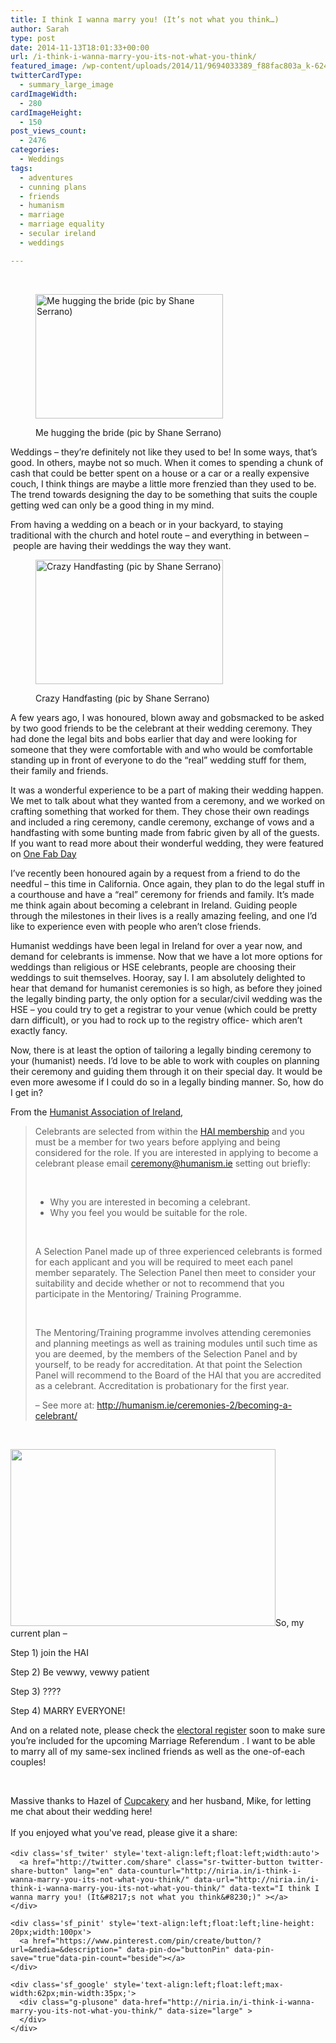 ```yaml
---
title: I think I wanna marry you! (It’s not what you think…)
author: Sarah
type: post
date: 2014-11-13T18:01:33+00:00
url: /i-think-i-wanna-marry-you-its-not-what-you-think/
featured_image: /wp-content/uploads/2014/11/9694033389_f88fac803a_k-624x415.jpg
twitterCardType:
  - summary_large_image
cardImageWidth:
  - 280
cardImageHeight:
  - 150
post_views_count:
  - 2476
categories:
  - Weddings
tags:
  - adventures
  - cunning plans
  - friends
  - humanism
  - marriage
  - marriage equality
  - secular ireland
  - weddings

---
```

<div id="fb-root">
</div>

&nbsp;<figure id="attachment_1859" style="width: 300px" class="wp-caption alignright">

[<img class="size-medium wp-image-1859" src="http://niria.in/wp-content/uploads/2014/11/DSC_0043-1-300x199.jpg" alt="Me hugging the bride (pic by Shane Serrano)" width="300" height="199" srcset="http://niria.in/wp-content/uploads/2014/11/DSC_0043-1-300x199.jpg 300w, http://niria.in/wp-content/uploads/2014/11/DSC_0043-1-1024x680.jpg 1024w, http://niria.in/wp-content/uploads/2014/11/DSC_0043-1-624x414.jpg 624w" sizes="(max-width: 300px) 100vw, 300px" />][1]<figcaption class="wp-caption-text">Me hugging the bride (pic by Shane Serrano)</figcaption></figure> 

Weddings &#8211; they&#8217;re definitely not like they used to be! In some ways, that&#8217;s good. In others, maybe not so much. When it comes to spending a chunk of cash that could be better spent on a house or a car or a really expensive couch, I think things are maybe a little more frenzied than they used to be. The trend towards designing the day to be something that suits the couple getting wed can only be a good thing in my mind.

From having a wedding on a beach or in your backyard, to staying traditional with the church and hotel route &#8211; and everything in between &#8211; people are having their weddings the way they want.<figure id="attachment_1860" style="width: 300px" class="wp-caption alignleft">

[<img class="wp-image-1860 size-medium" src="http://niria.in/wp-content/uploads/2014/11/T3040x2014-00170-300x199.jpg" alt="Crazy Handfasting (pic by Shane Serrano)" width="300" height="199" srcset="http://niria.in/wp-content/uploads/2014/11/T3040x2014-00170-300x199.jpg 300w, http://niria.in/wp-content/uploads/2014/11/T3040x2014-00170-1024x680.jpg 1024w, http://niria.in/wp-content/uploads/2014/11/T3040x2014-00170-624x414.jpg 624w" sizes="(max-width: 300px) 100vw, 300px" />][2]<figcaption class="wp-caption-text">Crazy Handfasting (pic by Shane Serrano)</figcaption></figure> 

A few years ago, I was honoured, blown away and gobsmacked to be asked by two good friends to be the celebrant at their wedding ceremony. They had done the legal bits and bobs earlier that day and were looking for someone that they were comfortable with and who would be comfortable standing up in front of everyone to do the &#8220;real&#8221; wedding stuff for them, their family and friends.

It was a wonderful experience to be a part of making their wedding happen. We met to talk about what they wanted from a ceremony, and we worked on crafting something that worked for them. They chose their own readings and included a ring ceremony, candle ceremony, exchange of vows and a handfasting with some bunting made from fabric given by all of the guests. If you want to read more about their wonderful wedding, they were featured on <a href="http://onefabday.com/diy-rock-n-roll-wedding/" target="_blank">One Fab Day</a>

I&#8217;ve recently been honoured again by a request from a friend to do the needful &#8211; this time in California. Once again, they plan to do the legal stuff in a courthouse and have a &#8220;real&#8221; ceremony for friends and family. It&#8217;s made me think again about becoming a celebrant in Ireland. Guiding people through the milestones in their lives is a really amazing feeling, and one I&#8217;d like to experience even with people who aren&#8217;t close friends.

Humanist weddings have been legal in Ireland for over a year now, and demand for celebrants is immense. Now that we have a lot more options for weddings than religious or HSE celebrants, people are choosing their weddings to suit themselves. Hooray, say I. I am absolutely delighted to hear that demand for humanist ceremonies is so high, as before they joined the legally binding party, the only option for a secular/civil wedding was the HSE &#8211; you could try to get a registrar to your venue (which could be pretty darn difficult), or you had to rock up to the registry office- which aren&#8217;t exactly fancy.

Now, there is at least the option of tailoring a legally binding ceremony to your (humanist) needs. I&#8217;d love to be able to work with couples on planning their ceremony and guiding them through it on their special day. It would be even more awesome if I could do so in a legally binding manner. So, how do I get in?

From the [Humanist Association of Ireland][3],

> Celebrants are selected from within the [HAI membership][4] and you must be a member for two years before applying and being considered for the role. If you are interested in applying to become a celebrant please email <ceremony@humanism.ie> setting out briefly:
> 
> &nbsp;
> 
>   * Why you are interested in becoming a celebrant.
>   * Why you feel you would be suitable for the role.
> 
> &nbsp;
> 
> A Selection Panel made up of three experienced celebrants is formed for each applicant and you will be required to meet each panel member separately. The Selection Panel then meet to consider your suitability and decide whether or not to recommend that you participate in the Mentoring/ Training Programme.
> 
> &nbsp;
> 
> The Mentoring/Training programme involves attending ceremonies and planning meetings as well as training modules until such time as you are deemed, by the members of the Selection Panel and by yourself, to be ready for accreditation. At that point the Selection Panel will recommend to the Board of the HAI that you are accredited as a celebrant. Accreditation is probationary for the first year.
> 
> &#8211; See more at: <http://humanism.ie/ceremonies-2/becoming-a-celebrant/>

&nbsp;

<img class="alignright" src="https://farm8.staticflickr.com/7339/9694033389_204d4c2cef_b.jpg" alt="" width="424" height="283" />So, my current plan &#8211;

Step 1) join the HAI

Step 2) Be vewwy, vewwy patient

Step 3) ????

Step 4) MARRY EVERYONE!

And on a related note, please check the <a href="http://www.checktheregister.ie/" target="_blank">electoral register</a> soon to make sure you&#8217;re included for the upcoming Marriage Referendum . I want to be able to marry all of my same-sex inclined friends as well as the one-of-each couples!

&nbsp;

Massive thanks to Hazel of <a href="http://www.cupcakerys.com/" target="_blank">Cupcakery</a> and her husband, Mike, for letting me chat about their wedding here!

<div class='sfsi_Sicons' style='width: 100%; display: inline-block; vertical-align: middle; text-align:left'>
  <div style='margin:0px 8px 0px 0px; line-height: 24px'>
    <span>If you enjoyed what you've read, please give it a share:</span>
  </div>
  
  <div class='sfsi_socialwpr'>
    <div class='sf_fb' style='text-align:left;width:125px'>
      <div class="fb-like" href="http://niria.in/i-think-i-wanna-marry-you-its-not-what-you-think/" width="180" send="false" showfaces="false"  action="like" data-share="true"data-layout="button_count" >
      </div>
    </div>
    
    <div class='sf_twiter' style='text-align:left;float:left;width:auto'>
      <a href="http://twitter.com/share" class="sr-twitter-button twitter-share-button" lang="en" data-counturl="http://niria.in/i-think-i-wanna-marry-you-its-not-what-you-think/" data-url="http://niria.in/i-think-i-wanna-marry-you-its-not-what-you-think/" data-text="I think I wanna marry you! (It&#8217;s not what you think&#8230;)" ></a>
    </div>
    
    <div class='sf_pinit' style='text-align:left;float:left;line-height: 20px;width:100px'>
      <a href="https://www.pinterest.com/pin/create/button/?url=&media=&description=" data-pin-do="buttonPin" data-pin-save="true"data-pin-count="beside"></a>
    </div>
    
    <div class='sf_google' style='text-align:left;float:left;max-width:62px;min-width:35px;'>
      <div class="g-plusone" data-href="http://niria.in/i-think-i-wanna-marry-you-its-not-what-you-think/" data-size="large" >
      </div>
    </div>
  </div>
</div>

 [1]: http://niria.in/wp-content/uploads/2014/11/DSC_0043-1.jpg
 [2]: http://niria.in/wp-content/uploads/2014/11/T3040x2014-00170.jpg
 [3]: http://humanism.ie/2013/06/legal-humanist-marriages-at-last/
 [4]: http://humanism.ie/getinvolved/membership-page/